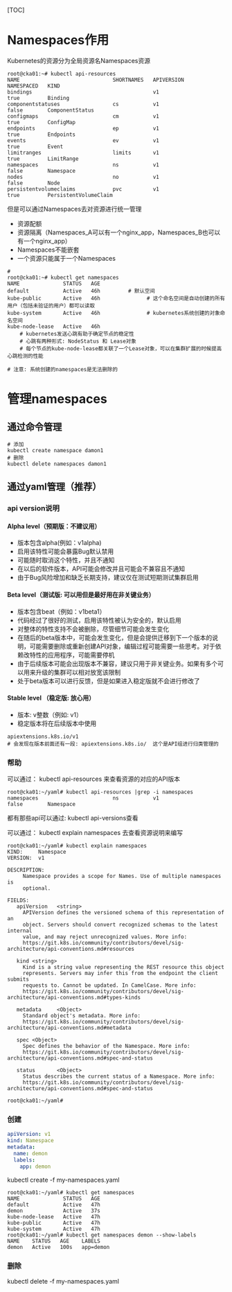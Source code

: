 [TOC]

# Namespaces作用

Kubernetes的资源分为全局资源名Namespaces资源

```
root@cka01:~# kubectl api-resources
NAME                              SHORTNAMES   APIVERSION                             NAMESPACED   KIND
bindings                                       v1                                     true         Binding
componentstatuses                 cs           v1                                     false        ComponentStatus
configmaps                        cm           v1                                     true         ConfigMap
endpoints                         ep           v1                                     true         Endpoints
events                            ev           v1                                     true         Event
limitranges                       limits       v1                                     true         LimitRange
namespaces                        ns           v1                                     false        Namespace
nodes                             no           v1                                     false        Node
persistentvolumeclaims            pvc          v1                                     true         PersistentVolumeClaim
```

但是可以通过Namespaces去对资源进行统一管理

* 资源配额
* 资源隔离（Namespaces_A可以有一个nginx_app，Namespaces_B也可以有一个nginx_app）
* Namespaces不能嵌套
* 一个资源只能属于一个Namespaces

```
# 
root@cka01:~# kubectl get namespaces 
NAME              STATUS   AGE
default           Active   46h         # 默认空间
kube-public       Active   46h				 # 这个命名空间是自动创建的所有用户（包括未验证的用户）都可以读取
kube-system       Active   46h				 # kubernetes系统创建的对象命名空间
kube-node-lease   Active   46h				 
	# kubernetes发送心跳有助于确定节点的稳定性
	# 心跳有两种形式: NodeStatus 和 Lease对象
	# 每个节点的kube-node-lease都关联了一个Lease对象，可以在集群扩展的时候提高心跳检测的性能
	
# 注意: 系统创建的namespaces是无法删除的
```

# 管理namespaces

## 通过命令管理

```
# 添加
kubectl create namespace damon1
# 删除
kubectl delete namespaces damon1
```

## 通过yaml管理（推荐）


### api version说明

#### Alpha level（预期版：不建议用）

* 版本包含alpha(例如：v1alpha)
* 启用该特性可能会暴露Bug默认禁用
* 可能随时取消这个特性，并且不通知
* 在以后的软件版本，API可能会修改并且可能会不兼容且不通知
* 由于Bug风险增加和缺乏长期支持，建议仅在测试短期测试集群启用

#### Beta level（测试版: 可以用但是最好用在非关键业务）

* 版本包含beat（例如：v1beta1）
* 代码经过了很好的测试，启用该特性被认为安全的，默认启用
* 对整体的特性支持不会被删除，尽管细节可能会发生变化
* 在随后的beta版本中，可能会发生变化，但是会提供迁移到下一个版本的说明，可能需要删除或重新创建API对象，编辑过程可能需要一些思考。对于依赖改特性的应用程序，可能需要停机
* 由于后续版本可能会出现版本不兼容，建议只用于非关键业务。如果有多个可以用来升级的集群可以相对放宽该限制
* 处于beta版本可以进行反馈，但是如果进入稳定版就不会进行修改了

#### Stable level （稳定版: 放心用）

* 版本: v整数（例如: v1）
* 稳定版本将在后续版本中使用

```
apiextensions.k8s.io/v1
# 会发现在版本前面还有一段: apiextensions.k8s.io/  这个是API组进行归类管理的
```

### 帮助

可以通过： kubectl api-resources   来查看资源的对应的API版本

```
root@cka01:~/yaml# kubectl api-resources |grep -i namespaces
namespaces                        ns           v1                                     false        Namespace
```

都有那些api可以通过: kubectl api-versions查看

可以通过： kubectl explain namespaces  去查看资源说明来编写

```
root@cka01:~/yaml# kubectl explain namespaces
KIND:     Namespace
VERSION:  v1

DESCRIPTION:
     Namespace provides a scope for Names. Use of multiple namespaces is
     optional.

FIELDS:
   apiVersion   <string>
     APIVersion defines the versioned schema of this representation of an
     object. Servers should convert recognized schemas to the latest internal
     value, and may reject unrecognized values. More info:
     https://git.k8s.io/community/contributors/devel/sig-architecture/api-conventions.md#resources

   kind <string>
     Kind is a string value representing the REST resource this object
     represents. Servers may infer this from the endpoint the client submits
     requests to. Cannot be updated. In CamelCase. More info:
     https://git.k8s.io/community/contributors/devel/sig-architecture/api-conventions.md#types-kinds

   metadata     <Object>
     Standard object's metadata. More info:
     https://git.k8s.io/community/contributors/devel/sig-architecture/api-conventions.md#metadata

   spec <Object>
     Spec defines the behavior of the Namespace. More info:
     https://git.k8s.io/community/contributors/devel/sig-architecture/api-conventions.md#spec-and-status

   status       <Object>
     Status describes the current status of a Namespace. More info:
     https://git.k8s.io/community/contributors/devel/sig-architecture/api-conventions.md#spec-and-status

root@cka01:~/yaml# 
```



### 创建

```yaml
apiVersion: v1
kind: Namespace
metadata:
  name: demon
  labels:
    app: demon
```

kubectl create -f my-namespaces.yaml

```
root@cka01:~/yaml# kubectl get namespaces 
NAME              STATUS   AGE
default           Active   47h
demon             Active   37s
kube-node-lease   Active   47h
kube-public       Active   47h
kube-system       Active   47h
root@cka01:~/yaml# kubectl get namespaces demon --show-labels
NAME    STATUS   AGE    LABELS
demon   Active   100s   app=demon
```



### 删除

kubectl delete -f my-namespaces.yaml
